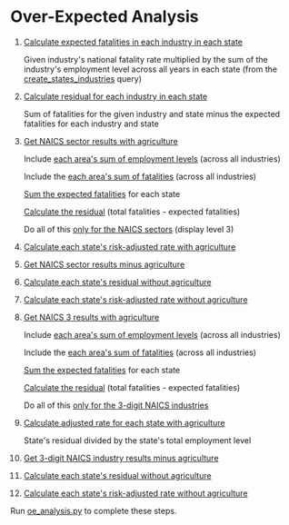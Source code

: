 Over-Expected Analysis
======================

1. [Calculate expected fatalities in each industry in each state](https://github.com/gordonje/deadly_work/blob/master/3_oe_analysis/sql/calc_expected_fatals.sql)

	Given industry's national fatality rate multiplied by the sum of the industry's employment level across all years in each state (from the [create_states_industries](https://github.com/gordonje/deadly_work/blob/master/2_fatality_rates/sql/create_states_industries.sql#L9) query)

2. [Calculate residual for each industry in each state](https://github.com/gordonje/deadly_work/blob/master/3_oe_analysis/sql/calc_states_industries_res.sql)

	Sum of fatalities for the given industry and state minus the expected fatalities for each industry and state

3. [Get NAICS sector results with agriculture]()

	Include [each area's sum of employment levels](https://github.com/gordonje/deadly_work/blob/master/3_oe_analysis/sql/create_states_naics_3.sql#L10) (across all industries)

	Include the [each area's sum of fatalities](https://github.com/gordonje/deadly_work/blob/master/3_oe_analysis/sql/create_states_naics_3.sql#L10) (across all industries)

	[Sum the expected fatalities](https://github.com/gordonje/deadly_work/blob/master/3_oe_analysis/sql/create_states_naics_3.sql#L23) for each state

	[Calculate the residual](https://github.com/gordonje/deadly_work/blob/master/3_oe_analysis/sql/create_states_naics_3.sql#L16) (total fatalities - expected fatalities)
	
	Do all of this [only for the NAICS sectors](https://github.com/gordonje/deadly_work/blob/master/3_oe_analysis/sql/create_states_naics_3.sql#L26) (display level 3)

4. [Calculate each state's risk-adjusted rate with agriculture]()

5. [Get NAICS sector results minus agriculture]()

6. [Calculate each state's residual without agriculture]()

7. [Calculate each state's risk-adjusted rate without agriculture]()

8. [Get NAICS 3 results with agriculture](https://github.com/gordonje/deadly_work/blob/master/3_oe_analysis/sql/create_states_naics_3.sql)

	Include [each area's sum of employment levels](https://github.com/gordonje/deadly_work/blob/master/3_oe_analysis/sql/create_states_naics_3.sql#L10) (across all industries)

	Include the [each area's sum of fatalities](https://github.com/gordonje/deadly_work/blob/master/3_oe_analysis/sql/create_states_naics_3.sql#L10) (across all industries)

	[Sum the expected fatalities](https://github.com/gordonje/deadly_work/blob/master/3_oe_analysis/sql/create_states_naics_3.sql#L23) for each state

	[Calculate the residual](https://github.com/gordonje/deadly_work/blob/master/3_oe_analysis/sql/create_states_naics_3.sql#L16) (total fatalities - expected fatalities)
	
	Do all of this [only for the 3-digit NAICS industries](https://github.com/gordonje/deadly_work/blob/master/3_oe_analysis/sql/create_states_naics_3.sql#L26)

9. [Calculate adjusted rate for each state with agriculture](https://github.com/gordonje/deadly_work/blob/master/3_oe_analysis/sql/calc_states_adj_fatal_rate.sql)

	State's residual divided by the state's total employment level

10. [Get 3-digit NAICS industry results minus agriculture]()

11. [Calculate each state's residual without agriculture]()

12. [Calculate each state's risk-adjusted rate without agriculture]()


Run [oe_analysis.py]() to complete these steps.